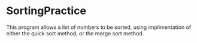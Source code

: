 # SortingPractice

This program allows a list of numbers to be sorted, using implimentation of either
the quick sort method, or the merge sort method.
